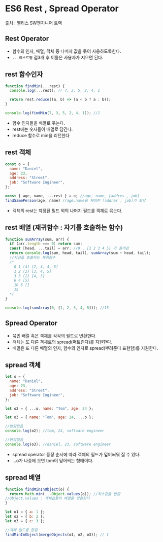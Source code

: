# ES6 Rest , Spread Operator
출처 : 엘리스 SW엔지니어 트랙 

## Rest Operator

- 함수의 인자, 배열, 객체 중 나머지 값을 묶어 사용하도록한다.
- `...레스트명` 점3개 후 이름은 사용자가 지으면 된다.

## rest 함수인자

```jsx
function findMin(...rest) {
  console.log(...rest); // 7, 3, 5, 2, 4, 1

  return rest.reduce((a, b) => (a < b ? a : b));
}

console.log(findMin(7, 3, 5, 2, 4, 1)); //1
```

- 함수 인자들을 배열로 묶는다.
- rest에는 숫자들이 배열로 담긴다.
- reduce 함수로 min을 리턴한다

## rest 객체

```jsx
const o = {
  name: "Daniel",
  age: 23,
  address: "Street",
  job: "Software Engineer",
};

const { age, name, ...rest } = o; //age, name, [addres , job]
findSamePerson(age, name) //age,name을 제외한 [addres , job]가 할당
```

- 객체의 rest는 지정된 필드 외의 나머지 필드를 객체로 묶는다.

## rest 배열 (재귀함수 : 자기를 호출하는 함수)

```jsx
function sumArray(sum, arr) {
  if (arr.length === 0) return sum;
  const [head, ...tail] = arr; //0 , [1 2 3 4 5] 가 들어감
  return console.log(sum, head, tail), sumArray(sum + head, tail);
  //자신을 호출하는 재귀함수
  /*
    0 1 (4) [2, 3, 4, 5]
    1 2 (3) [3, 4, 5]
    3 3 (2) [4, 5]
    6 4 [5]
    10 5 []
    15
  */
}

console.log(sumArray(0, [1, 2, 3, 4, 5])); //15
```

## Spread Operator

- 묶인 배열 혹은 객체를 각각의 필드로 변환한다.
- 객체는 또 다른 객체로의 spread(퍼트린다)를 지원한다.
- 배열은 또 다른 배열의 인자, 함수의 인자로 spread(뿌려준다 표현함)를 지원한다.

## spread 객체

```jsx
let o = {
  name: "Daniel",
  age: 23,
  address: "Street",
  job: "Software Engineer",
};

let o2 = { ...o, name: "Tom", age: 24 };

let o3 = { name: "Tom", age: 24, ...o };

//변함있음
console.log(o2); //tom, 24, software engineer

//변함없음
console.log(o3); //daniel, 23, software engineer
```

- spread operator 등장 순서에 따라 객체의 필드가 덮어씌워 질 수 있다.
- ...o가 나중에 오면 tom이 덮어씌는 형태이다.

## spread 배열

```jsx
function findMinInObject(o) {
  return Math.min(...Object.values(o)); //최소값을 반환
//Object.values : 객체값들의 배열을 반환한다
}

let o1 = { a: 1 };
let o2 = { b: 2 };
let o3 = { c: 3 };

//객체 필드를 합침
findMinInObject(mergeObjects(o1, o2, o3)); // 1
```
